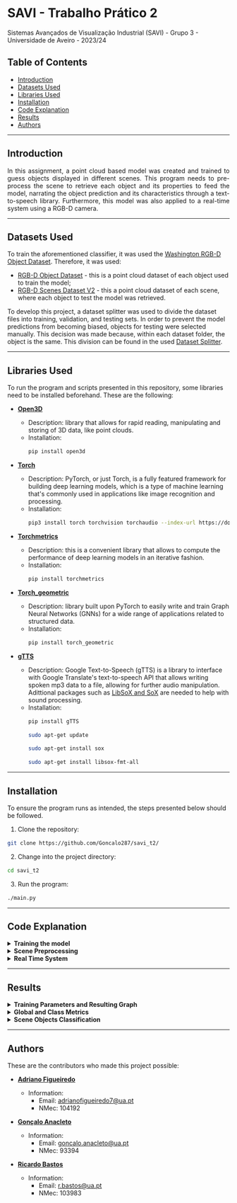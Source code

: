 # SAVI - Trabalho Prático 2

Sistemas Avançados de Visualização Industrial (SAVI) - Grupo 3 - Universidade de Aveiro - 2023/24

## Table of Contents

* [Introduction](#introduction)
* [Datasets Used](#datasets-used)
* [Libraries Used](#libraries-used)
* [Installation](#installation)
* [Code Explanation](#code-explanation)
* [Results](#results)
* [Authors](#authors)


---
## Introduction

<p align="justify"> In this assignment, a point cloud based model was created and trained to guess objects displayed in different scenes. This program needs to pre-process the scene to retrieve each object and its properties to feed the model, narrating the object prediction and its characteristics through a text-to-speech library. Furthermore, this model was also applied to a real-time system using a RGB-D camera.</p>

---
## Datasets Used

To train the aforementioned classifier, it was used the [Washington RGB-D Object Dataset](https://rgbd-dataset.cs.washington.edu/dataset/). Therefore, it was used:
- [RGB-D Object Dataset](https://rgbd-dataset.cs.washington.edu/dataset/rgbd-dataset_pcd_ascii/) - this is a point cloud dataset of each object used to train the model;
- [RGB-D Scenes Dataset V2](https://rgbd-dataset.cs.washington.edu/dataset/rgbd-scenes-v2/) - this a point cloud dataset of each scene, where each object to test the model was retrieved.

To develop this project, a dataset splitter was used to divide the dataset files into training, validation, and testing sets. In order to prevent the model predictions from becoming biased, objects for testing were selected manually. This decision was made because, within each dataset folder, the object is the same. This division can be found in the used [Dataset Splitter](PointCloud_Learning/dataset_splitter_off.py).

---
## Libraries Used

To run the program and scripts presented in this repository, some libraries need to be installed beforehand. These are the following:

- **[Open3D](https://www.open3d.org/)**
  - Description: library that allows for rapid reading, manipulating and storing of 3D data, like point clouds.
  - Installation:
    ```bash
    pip install open3d
    ```

- **[Torch](https://pytorch.org/)**
  - Description: PyTorch, or just Torch, is a fully featured framework for building deep learning models, which is a type of machine learning that's commonly used in applications like image recognition and  processing.
  - Installation:
    ```bash
    pip3 install torch torchvision torchaudio --index-url https://download.pytorch.org/whl/cpu
    ```

- **[Torchmetrics](https://lightning.ai/docs/torchmetrics/stable/)**
  - Description: this is a convenient library that allows to compute the performance of deep learning models in an iterative fashion.
  - Installation:
    ```bash
    pip install torchmetrics
    ```
  
- **[Torch_geometric](https://pytorch-geometric.readthedocs.io/en/latest/)**
  - Description: library built upon PyTorch to easily write and train Graph Neural Networks (GNNs) for a wide range of applications related to structured data.
  - Installation:
    ```bash
    pip install torch_geometric
    ```

- **[gTTS](https://gtts.readthedocs.io/en/latest/)**
  - Description: Google Text-to-Speech (gTTS) is a library to interface with Google Translate's text-to-speech API that allows writing spoken mp3 data to a file, allowing for further audio manipulation. Adittional packages such as [LibSoX and SoX](https://packages.debian.org/sid/libsox-fmt-all) are needed to help with sound processing.
  - Installation:
    ```bash
    pip install gTTS
    ```
     ```bash
    sudo apt-get update
    ```
      ```bash
    sudo apt-get install sox
    ```
       ```bash
    sudo apt-get install libsox-fmt-all
    ```

<!-- Add more libraries as needed -->

---
## Installation

To ensure the program runs as intended, the steps presented below should be followed.

1. Clone the repository:
```bash
git clone https://github.com/Goncalo287/savi_t2/
```
2. Change into the project directory:
```bash
cd savi_t2
```
3. Run the program:
```bash
./main.py
```

---
## Code Explanation 

<details >
<summary><b>Training the model</b></summary>

To train the model with Pointclouds information, a [PointNet](http://stanford.edu/~rqi/pointnet/) architecture was utilized. It consumes an entire point cloud, learns a spatial encoding of each point, aggregates learned encodings into features and feeds them into a classifier. One advantage of this architecture is that it learns the global representation of the input, ensuring that the results are independent of the orientation of the Pointcloud. In this network architecture, there are several shared MLPs (1D Convolutions) from which critical points are extracted using a Max Pooling function. These critical points (outputs) are fed into a classifier that predicts each object class. Additional detailed information about this architecture can be found at ["An Intuitive Introduction to Point Net"](https://medium.com/@itberrios6/introduction-to-point-net-d23f43aa87d2).

To optimize the classifier parameters, a PointNetLoss function was implemented. In this function, the [Negative Log Likelihood Loss (NLLLOSS)](https://pytorch.org/docs/stable/generated/torch.nn.NLLLoss.html) criterion was used to refine the model parameters during the training phase to improve validation results. To prevent overfitting during the training phase, the model was only saved when the validation error was minimum compared to those saved during the training process.

```python3
def pointnetloss(outputs, labels, m3x3, m64x64, alpha = 0.0001):
    criterion = torch.nn.NLLLoss()
```

</details>

<details >
<summary><b>Scene Preprocessing</b></summary>

To feed the classifier mentioned earlier, it is necessary to isolate the objects present in each scene. For this purpose, a script based on [Open3D](https://www.open3d.org/docs/release/) was developed to achieve the desired outcome for all scenes in an automated manner. Initially, the script detects the table, which consists solely of horizontal points. Subsequently, all points above the table, representing the objects, are retrieved. Finally, the points are grouped into clusters, where each cluster represents an object.

```python3
cluster_idxs = list(all_objects.cluster_dbscan(eps=0.031, min_points=70, print_progress=True))
obj_idxs = list(set(cluster_idxs))
obj_idxs.remove(-1)    # removing all other points
```

Additionally, properties of the objects are extracted, including color and height. These properties, along with the number and type of objects, are provided to the user through a text-to-speech script. Simultaneously, using [threading](https://docs.python.org/3/library/threading.html), a new window appears displaying the objects and their respective data.

</details>

<details >
<summary><b>Real Time System</b></summary>

aaa

</details>

---
## Results

<!-- <p align="justify">Explain and show metrics. Show final image with objects and labels</p> -->

<details >
<summary><b>Training Parameters and Resulting Graph</b></summary>

<p align="justify">As can be observed from the graph in <b>Figure 1</b>, there is convergence in loss for both training and validation. The models were saved at the points of minimum validation loss to prevent overfitting, as mentioned earlier.</p>

<p align="justify">Before starting the training, the following parameters were considered based on several research articles:</p>

| Parameters | Value |
| :---:         |     :---:      |
| Epochs   | 15     | 
| Training Files     | 9000       | 
| Validation Files     | 3600       |
| Training Batch Size    | 32       |
| Validation Batch Size      | 64       |

<p align="justify">The best model resulting from the training was from epoch 13, with a validation accuracy of 98%. However, after some testing, it was found that the model from epoch 8 proved to be the best for classifying objects in the scenes.</p>

<p align="center">
  <img src="Results/train_validation_loss_graphic_2_saved_15_epochs.png" alt="Alt text">
</p>

<p align="center">
<b>Figure 1</b> - Training and Validation Loss Graph during 15 epochs.
</p> 

</details>

<details >
<summary><b>Global and Class Metrics</b></summary>

To evaluate the performance of the model generated, a test dataset was created with 4136 files, to be fed to the model. To assess the model's quality, [performance metrics](https://towardsdatascience.com/a-look-at-precision-recall-and-f1-score-36b5fd0dd3ec) were calculated, yielding the following values for the model from epoch 8:

| Metrics | Value |
| :---:         |     :---:      |
| Macro-Averaging Precision   | 94.6%     | 
| Macro-Averaging Recall     | 95.5%       | 
| F1 Score     | 94.9%       |
| Class "bowl" Precision    | 95.6%       |
| Class "cap" Precision      | 79.8%       |
| Class "cereal box" Precision      | 100.0%       |
| Class "coffee mug" Precision      | 100.0%      |
| Class "soda can" Precision      | 97.5%       |

The global precision was calculated using 'macro' averaging, but the user can choose between ['macro' and 'micro' averaging](https://www.educative.io/answers/what-is-the-difference-between-micro-and-macro-averaging) in the main menu. Furthermore, a [normalized confusion matrix](Results/Confusion_Matrix_Normalized_Epoch8.png) was created to help the user estimate the quality of the model in a faster manner.  

</details>

<details >
<summary><b>Scene Objects Classification</b></summary>

<p align="justify">After training the model and preprocessing the scene, each object can be passed through the model to output the predicted label. Finally, the final result can be shown in a results window, so that the user can evaluate all the information.</p>

<p align="center">
  <img src="Results/Scene_Objects_Classifier_Results.png" alt="Alt text">
</p>

<p align="center">
<b>Figure 2</b> - Objects identified in the scene, predicted labels and respective properties.
</p> 

</details>

---
## Authors

These are the contributors who made this project possible:

- **[Adriano Figueiredo](https://github.com/AdrianoFF10)**
  - Information:
    - Email: adrianofigueiredo7@ua.pt
    - NMec: 104192

- **[Gonçalo Anacleto](https://github.com/Goncalo287)**
  - Information:
    - Email: goncalo.anacleto@ua.pt
    - NMec: 93394

- **[Ricardo Bastos](https://github.com/RBastos36)**
  - Information:
    - Email: r.bastos@ua.pt
    - NMec: 103983
